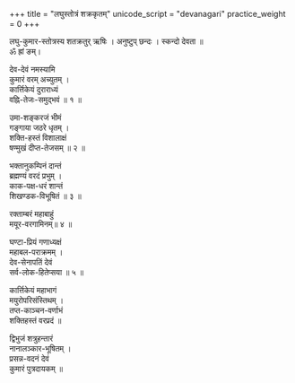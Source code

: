 +++
title = "लघुस्तोत्रं शक्रकृतम्"
unicode_script = "devanagari"
practice_weight = 0
+++

लघु-कुमार-स्तोत्रस्य शतक्रतुर् ऋषिः । अनुष्टुप् छन्दः । स्कन्दो देवता ॥  
ॐ ह्रां ङम्।  

देव-देवं नमस्यामि  
कुमारं वरम् अच्युतम् ।  
कार्त्तिकेयं दुराराध्यं  
वह्नि-तेजः-समुद्भवं ॥ १ ॥  

उमा-शङ्करजं भीमं  
गङ्गाया जठरे धृतम् ।  
शक्ति-हस्तं विशालाक्षं  
षण्मुखं दीप्त-तेजसम् ॥ २ ॥

भक्तानुकम्पिनं दान्तं  
ब्रह्मण्यं वरदं प्रभुम् ।  
काक-पक्ष-धरं शान्तं  
शिखण्डक-विभूषितं ॥ ३ ॥  

रक्ताम्बरं महाबाहुं  
मयूर-वरगामिनम्॥ ४ ॥  

घण्टा-प्रियं गणाध्यक्षं  
महाबल-पराक्रमम् ।  
देव-सेनापतिं देवं  
सर्व-लोक-हितेप्सया ॥ ५ ॥

कार्त्तिकेयं महाभागं  
मयुरोपरिसंस्तिथम् ।  
तप्त-काञ्चन-वर्णाभं  
शक्तिहस्तं वरप्रदं ॥  

द्विभुजं शत्रुहन्तारं  
नानालञ्कार-भूषितम् ।  
प्रसन्न-वदनं देवं  
कुमारं पुत्रदायकम् ॥